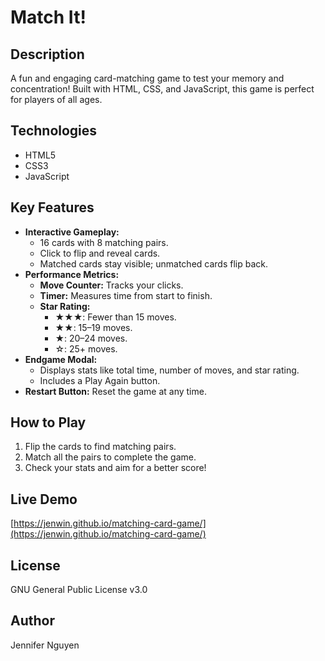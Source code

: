 # Match It!

## Description 
A fun and engaging card-matching game to test your memory and concentration! Built with HTML, CSS, and JavaScript, this game is perfect for players of all ages.

## Technologies
- HTML5
- CSS3
- JavaScript

## Key Features
- **Interactive Gameplay:**
  - 16 cards with 8 matching pairs.
  - Click to flip and reveal cards.
  - Matched cards stay visible; unmatched cards flip back.
- **Performance Metrics:**
  - **Move Counter:** Tracks your clicks.
  - **Timer:** Measures time from start to finish.
  - **Star Rating:**
    - ★★★: Fewer than 15 moves.
    - ★★: 15–19 moves.
    - ★: 20–24 moves.
    - ☆: 25+ moves.
- **Endgame Modal:**
  - Displays stats like total time, number of moves, and star rating.
  - Includes a Play Again button.
- **Restart Button:** Reset the game at any time.

## How to Play
1. Flip the cards to find matching pairs.
2. Match all the pairs to complete the game.
3. Check your stats and aim for a better score!

## Live Demo
[https://jenwin.github.io/matching-card-game/](https://jenwin.github.io/matching-card-game/)

## License
GNU General Public License v3.0

## Author
Jennifer Nguyen